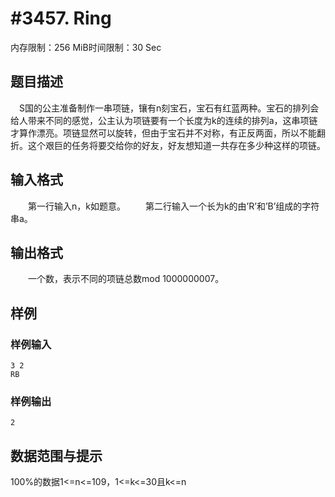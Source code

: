 # #3457. Ring

内存限制：256 MiB时间限制：30 Sec

## 题目描述

　S国的公主准备制作一串项链，镶有n刻宝石，宝石有红蓝两种。宝石的排列会给人带来不同的感觉，公主认为项链要有一个长度为k的连续的排列a，这串项链才算作漂亮。项链显然可以旋转，但由于宝石并不对称，有正反两面，所以不能翻折。这个艰巨的任务将要交给你的好友，好友想知道一共存在多少种这样的项链。

## 输入格式

　　第一行输入n，k如题意。
　　第二行输入一个长为k的由&rsquo;R&rsquo;和&rsquo;B&rsquo;组成的字符串a。

## 输出格式

　　一个数，表示不同的项链总数mod 1000000007。

## 样例

### 样例输入

    
    3 2
    RB
    
    
    

### 样例输出

    
    2
    
    
    

## 数据范围与提示

100%的数据1<=n<=109，1<=k<=30且k<=n
